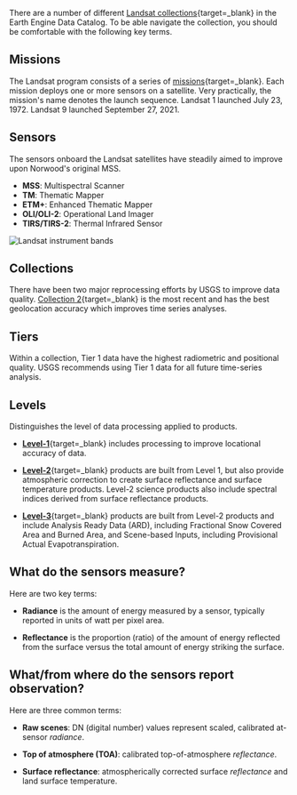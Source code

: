 There are a number of different [Landsat collections](https://developers.google.com/earth-engine/datasets/catalog/landsat){target=_blank} in the Earth Engine Data Catalog. To be able navigate the collection, you should be comfortable with the following key terms.   

## Missions   

The Landsat program consists of a series of [missions](https://www.usgs.gov/landsat-missions/landsat-satellite-missions){target=_blank}. Each mission deploys one or more sensors on a satellite. Very practically, the mission's name denotes the launch sequence. Landsat 1 launched July 23, 1972. Landsat 9 launched September 27, 2021.  

## Sensors  

The sensors onboard the Landsat satellites have steadily aimed to improve upon Norwood's original MSS.  

* __MSS__: Multispectral Scanner  
* __TM__: Thematic Mapper  
* __ETM+__: Enhanced Thematic Mapper  
* __OLI/OLI-2__: Operational Land Imager    
* __TIRS/TIRS-2__: Thermal Infrared Sensor

![Landsat instrument bands](https://landsat.gsfc.nasa.gov/wp-content/uploads/2021/12/all_Landsat_bands.png)

## Collections   

There have been two major reprocessing efforts by USGS to improve data quality. [Collection 2](https://www.usgs.gov/landsat-missions/landsat-collection-2){target=_blank} is the most recent and has the best geolocation accuracy which improves time series analyses.    

## Tiers  

Within a collection, Tier 1 data have the highest radiometric and positional quality. USGS recommends using Tier 1 data for all future time-series analysis.  

## Levels  

Distinguishes the level of data processing applied to products.    

- [__Level-1__](https://www.usgs.gov/landsat-missions/landsat-level-1-processing-details){target=_blank} includes processing to improve locational accuracy of data.  

- [__Level-2__](https://www.usgs.gov/landsat-missions/landsat-collection-2-level-2-science-products){target=_blank} products are built from Level 1, but also provide atmospheric correction to create surface reflectance and surface temperature products. Level-2 science products also include spectral indices derived from surface reflectance products.  

- [__Level-3__](https://www.usgs.gov/landsat-missions/landsat-science-products){target=_blank} products are built from Level-2 products and include Analysis Ready Data (ARD), including Fractional Snow Covered Area and Burned Area, and Scene-based Inputs, including Provisional Actual Evapotranspiration.   

## What do the sensors measure?  

Here are two key terms:  

- __Radiance__ is the amount of energy measured by a sensor, typically reported in units of watt per pixel area. 

- __Reflectance__ is the proportion (ratio) of the amount of energy reflected from the surface versus the total amount of energy striking the surface. 

## What/from where do the sensors report observation?

Here are three common terms:    

- __Raw scenes__: DN (digital number) values represent scaled, calibrated at-sensor _radiance_.  

- __Top of atmosphere (TOA)__: calibrated top-of-atmosphere _reflectance_.  

- __Surface reflectance__: atmospherically corrected surface _reflectance_ and land surface temperature.     
